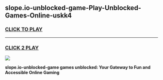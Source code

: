 
## slope.io-unblocked-game-Play-Unblocked-Games-Online-uskk4
<h3>
<a href="https://premium76.site?title=slope.io-unblocked-game&ref=25A">CLICK TO PLAY</a></h3>
<hr>

<h3>
<a href="https://premium76.site?title=slope.io-unblocked-game&ref=25A">CLICK 2 PLAY</a>
  
</h3>

<a href="https://premium76.site?title=slope.io-unblocked-game&ref=25A"><img src="https://clearcache.store/games.png"></a>


**slope.io-unblocked-game games unblocked: Your Gateway to Fun and Accessible Online Gaming**
